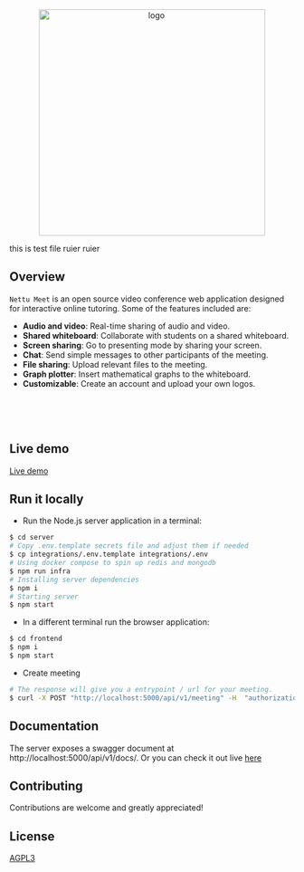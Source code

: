 <div align="center">
<img width="400" src="docs/logo.png" alt="logo">
</div>

this is test file
ruier
ruier

## Overview

`Nettu Meet` is an open source video conference web application designed for interactive online tutoring. Some of the features included are:

- **Audio and video**: Real-time sharing of audio and video.
- **Shared whiteboard**: Collaborate with students on a shared whiteboard.
- **Screen sharing**: Go to presenting mode by sharing your screen.
- **Chat**: Send simple messages to other participants of the meeting.
- **File sharing**: Upload relevant files to the meeting.
- **Graph plotter**: Insert mathematical graphs to the whiteboard.
- **Customizable**: Create an account and upload your own logos.

<br />
<div align="center">
<img src="docs/app.png" alt=""/>
</div>
<br />

<br/>

## Live demo

[Live demo](https://meet.nettubooking.com)

## Run it locally

- Run the Node.js server application in a terminal:

```bash
$ cd server
# Copy .env.template secrets file and adjust them if needed
$ cp integrations/.env.template integrations/.env
# Using docker compose to spin up redis and mongodb
$ npm run infra
# Installing server dependencies
$ npm i
# Starting server
$ npm start
```

- In a different terminal run the browser application:

```bash
$ cd frontend
$ npm i
$ npm start
```

- Create meeting

```bash
# The response will give you a entrypoint / url for your meeting.
$ curl -X POST "http://localhost:5000/api/v1/meeting" -H  "authorization: nettu_meet_default_secret" -H  "Content-Type: application/json" -d "{  \"title\": \"First Nettu Meet meeting\"}"
```

## Documentation

The server exposes a swagger document at http://localhost:5000/api/v1/docs/. Or you can check it out live [here](https://api.meet.nettubooking.com/api/v1/docs)

## Contributing

Contributions are welcome and greatly appreciated!

## License

[AGPL3](LICENSE)
